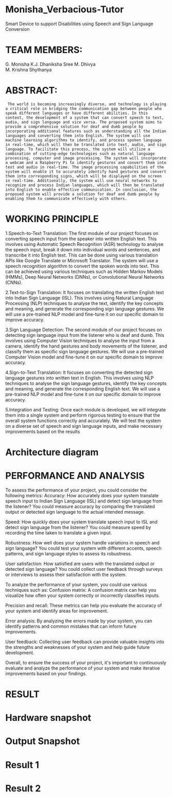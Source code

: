 # Monisha_Verbacious-Tutor
Smart Device to support Disabilities using Speech and Sign Language Conversion

# TEAM MEMBERS:

  G. Monisha
	K.J. Dhaniksha Sree
	M. Dhivya                                          
	M. Krishna Shythanya                    
	

# ABSTRACT:
     The world is becoming increasingly diverse, and technology is playing a critical role in bridging the communication gap between people who speak different languages or have different abilities. In this context, the development of a system that can convert speech to text, audio, and sign language and vice versa. The proposed system aims to provide a comprehensive solution for deaf and dumb people by incorporating additional features such as understanding all the Indian languages and converting them into English. The system will use machine learning algorithms to identify, and process spoken language in real-time, which will then be translated into text, audio, and sign language. To facilitate this process, the system will utilize a combination of cutting-edge technologies such as natural language processing, computer and image processing. The system will incorporate a webcam and a Raspberry Pi to identify gestures and convert them into text and audio in real-time. The image processing capabilities of the system will enable it to accurately identify hand gestures and convert them into corresponding signs, which will be displayed on the screen in real-time. Additionally, the system will use neural networks to recognize and process Indian languages, which will then be translated into English to enable effective communication. In conclusion, the proposed system will provide a solution for deaf and dumb people by enabling them to communicate effectively with others.

# WORKING PRINCIPLE

1.Speech-to-Text Translation: The first module of our project focuses on converting speech input from the speaker into written English text. This involves using Automatic Speech Recognition (ASR) technology to analyse the speech input, break it down into individual words and sentences, and transcribe it into English text. This can be done using various translation APIs like Google Translate or Microsoft Translator. The system will use a speech recognition algorithm to convert the spoken words into text. This can be achieved using various techniques such as Hidden Markov Models (HMMs), Deep Neural Networks (DNNs), or Convolutional Neural Networks (CNNs).

 2.Text-to-Sign Translation: It focuses on translating the written English text into Indian Sign Language (ISL). This involves using Natural Language Processing (NLP) techniques to analyse the text, identify the key concepts and meaning, and generate the corresponding sign language gestures. We will use a pre-trained NLP model and fine-tune it on our specific domain to improve accuracy.
 
3.Sign Language Detection: The second module of our project focuses on detecting sign language input from the listener who is deaf and dumb. This involves using Computer Vision techniques to analyse the input from a camera, identify the hand gestures and body movements of the listener, and classify them as specific sign language gestures. We will use a pre-trained Computer Vision model and fine-tune it on our specific domain to improve accuracy.

4.Sign-to-Text Translation: It focuses on converting the detected sign language gestures into written text in English. This involves using NLP techniques to analyse the sign language gestures, identify the key concepts and meaning, and generate the corresponding English text. We will use a pre-trained NLP model and fine-tune it on our specific domain to improve accuracy. 

5.Integration and Testing: Once each module is developed, we will integrate them into a single system and perform rigorous testing to ensure that the overall system functions correctly and accurately. We will test the system on a diverse set of speech and sign language inputs, and make necessary improvements based on the results

# Architecture diagram



 

                                   

# PERFORMANCE AND ANALYSIS
To assess the performance of your project, you could consider the following metrics:
Accuracy: How accurately does your system translate speech input to Indian Sign Language (ISL) and detect sign language from the listener? You could measure accuracy by comparing the translated output or detected sign language to the actual intended message.

Speed: How quickly does your system translate speech input to ISL and detect sign language from the listener? You could measure speed by recording the time taken to translate a given input.

Robustness: How well does your system handle variations in speech and sign language? You could test your system with different accents, speech patterns, and sign language styles to assess its robustness.

User satisfaction: How satisfied are users with the translated output or detected sign language? You could collect user feedback through surveys or interviews to assess their satisfaction with the system.

To analyze the performance of your system, you could use various techniques such as:
Confusion matrix: A confusion matrix can help you visualize how often your system correctly or incorrectly classifies inputs.

Precision and recall: These metrics can help you evaluate the accuracy of your system and identify areas for improvement.

Error analysis: By analyzing the errors made by your system, you can identify patterns and common mistakes that can inform future improvements.

User feedback: Collecting user feedback can provide valuable insights into the strengths and weaknesses of your system and help guide future development.

Overall, to ensure the success of your project, it's important to continuously evaluate and analyze the performance of your system and make iterative improvements based on your findings.
# RESULT
# Hardware snapshot

# Output Snapshot
# Result 1


# Result 2
